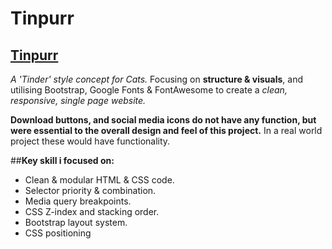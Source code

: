 # Tinpurr

[Tinpurr](https://redxn-95.github.io/Tinpurr/)
----------------------------------------------

*A 'Tinder' style concept for Cats.* Focusing on **structure & visuals**, and utilising Bootstrap, Google Fonts & FontAwesome
to create a *clean, responsive, single page website.*

**Download buttons, and social media icons do not have any function, but were essential to the overall design and feel of
this project.** In a real world project these would have functionality.

##**Key skill i focused on:**
- Clean & modular HTML & CSS code.
- Selector priority & combination.
- Media query breakpoints.
- CSS Z-index and stacking order.
- Bootstrap layout system.
- CSS positioning
